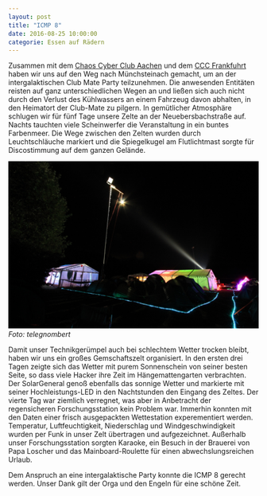 ```yaml
---
layout: post
title: "ICMP 8"
date: 2016-08-25 10:00:00
categorie: Essen auf Rädern
---
```


Zusammen mit dem [Chaos Cyber Club Aachen](https://aachen.ccc.de/) und dem [CCC Frankfuhrt](https://ccc-ffm.de/) haben wir uns auf den Weg nach Münchsteinach gemacht, um an der intergalaktischen Club Mate Party teilzunehmen. Die anwesenden Entitäten reisten auf ganz unterschiedlichen Wegen an und ließen sich auch nicht durch den Verlust des Kühlwassers an einem Fahrzeug davon abhalten, in den Heimatort der Club-Mate zu pilgern. In gemütlicher Atmosphäre schlugen wir für fünf Tage unsere Zelte an der Neuebersbachstraße auf. Nachts tauchten viele Scheinwerfer die Veranstaltung in ein buntes Farbenmeer. Die Wege zwischen den Zelten wurden durch Leuchtschläuche markiert und die Spiegelkugel am Flutlichtmast sorgte für Discostimmung auf dem ganzen Gelände.

![Chaos macht Schule](/media/2016-08-25/icmp8-01.jpg)
*Foto: telegnombert*

Damit unser Technikgerümpel auch bei schlechtem Wetter trocken bleibt, haben wir uns ein großes Gemschaftszelt organisiert. In den ersten drei Tagen zeigte sich das Wetter mit purem Sonnenschein von seiner besten Seite, so dass viele Hacker ihre Zeit im Hängemattengarten verbrachten. Der SolarGeneral genoß ebenfalls das sonnige Wetter und markierte mit seiner Hochleistungs-LED in den Nachtstunden den Eingang des Zeltes. Der vierte Tag war ziemlich verregnet, was aber in Anbetracht der regensicheren Forschungsstation kein Problem war. Immerhin konnten mit den Daten einer frisch ausgepackten Wettestation experementiert werden. Temperatur, Luftfeuchtigkeit, Niederschlag und Windgeschwindigkeit wurden per Funk in unser Zelt übertragen und aufgezeichnet. Außerhalb unser Forschungsstation sorgten Karaoke, ein Besuch in der Brauerei von Papa Loscher und das Mainboard-Roulette für einen abwechslungsreichen Urlaub.

Dem Anspruch an eine intergalaktische Party konnte die ICMP 8 gerecht werden. Unser Dank gilt der Orga und den Engeln für eine schöne Zeit.
